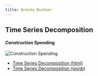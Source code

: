 ```yaml
---
title: Brenda Buckner
---
```


## Time Series Decomposition

#### Construction Spending
![Construction Spending](/construction.png)

 - [Time Series Decomposition (html)](M3TimeSeries.html)
 - [Time Series Decomposition (ipynb)](M3TimeSeries.ipynb)

